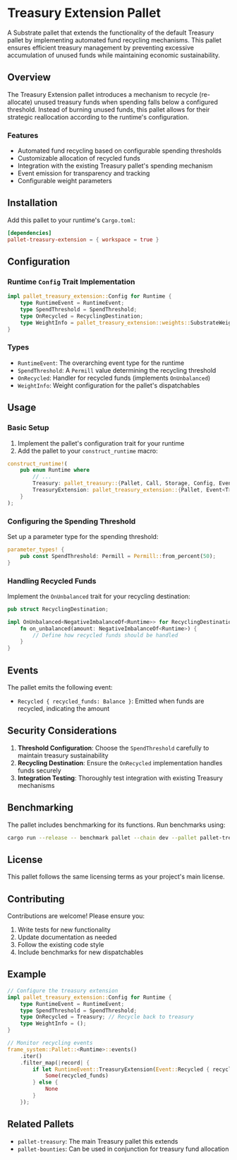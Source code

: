 # Treasury Extension Pallet

A Substrate pallet that extends the functionality of the default Treasury pallet by implementing automated fund recycling mechanisms. This pallet ensures efficient treasury management by preventing excessive accumulation of unused funds while maintaining economic sustainability.

## Overview

The Treasury Extension pallet introduces a mechanism to recycle (re-allocate) unused treasury funds when spending falls below a configured threshold. Instead of burning unused funds, this pallet allows for their strategic reallocation according to the runtime's configuration.

### Features

- Automated fund recycling based on configurable spending thresholds
- Customizable allocation of recycled funds
- Integration with the existing Treasury pallet's spending mechanism
- Event emission for transparency and tracking
- Configurable weight parameters

## Installation

Add this pallet to your runtime's `Cargo.toml`:

```toml
[dependencies]
pallet-treasury-extension = { workspace = true }
```

## Configuration

### Runtime `Config` Trait Implementation

```rust
impl pallet_treasury_extension::Config for Runtime {
    type RuntimeEvent = RuntimeEvent;
    type SpendThreshold = SpendThreshold;
    type OnRecycled = RecyclingDestination;
    type WeightInfo = pallet_treasury_extension::weights::SubstrateWeight<Runtime>;
}
```

### Types

- `RuntimeEvent`: The overarching event type for the runtime
- `SpendThreshold`: A `Permill` value determining the recycling threshold
- `OnRecycled`: Handler for recycled funds (implements `OnUnbalanced`)
- `WeightInfo`: Weight configuration for the pallet's dispatchables

## Usage

### Basic Setup

1. Implement the pallet's configuration trait for your runtime
2. Add the pallet to your `construct_runtime` macro:

```rust
construct_runtime!(
    pub enum Runtime where
        // ...
        Treasury: pallet_treasury::{Pallet, Call, Storage, Config, Event<T>},
        TreasuryExtension: pallet_treasury_extension::{Pallet, Event<T>},
    }
);
```

### Configuring the Spending Threshold

Set up a parameter type for the spending threshold:

```rust
parameter_types! {
    pub const SpendThreshold: Permill = Permill::from_percent(50);
}
```

### Handling Recycled Funds

Implement the `OnUnbalanced` trait for your recycling destination:

```rust
pub struct RecyclingDestination;

impl OnUnbalanced<NegativeImbalanceOf<Runtime>> for RecyclingDestination {
    fn on_unbalanced(amount: NegativeImbalanceOf<Runtime>) {
        // Define how recycled funds should be handled
    }
}
```

## Events

The pallet emits the following event:

- `Recycled { recycled_funds: Balance }`: Emitted when funds are recycled, indicating the amount

## Security Considerations

1. **Threshold Configuration**: Choose the `SpendThreshold` carefully to maintain treasury sustainability
2. **Recycling Destination**: Ensure the `OnRecycled` implementation handles funds securely
3. **Integration Testing**: Thoroughly test integration with existing Treasury mechanisms

## Benchmarking

The pallet includes benchmarking for its functions. Run benchmarks using:

```bash
cargo run --release -- benchmark pallet --chain dev --pallet pallet-treasury-extension --extrinsic '*' --steps 50 --repeat 20
```

## License

This pallet follows the same licensing terms as your project's main license.

## Contributing

Contributions are welcome! Please ensure you:

1. Write tests for new functionality
2. Update documentation as needed
3. Follow the existing code style
4. Include benchmarks for new dispatchables

## Example

```rust
// Configure the treasury extension
impl pallet_treasury_extension::Config for Runtime {
    type RuntimeEvent = RuntimeEvent;
    type SpendThreshold = SpendThreshold;
    type OnRecycled = Treasury; // Recycle back to treasury
    type WeightInfo = ();
}

// Monitor recycling events
frame_system::Pallet::<Runtime>::events()
    .iter()
    .filter_map(|record| {
        if let RuntimeEvent::TreasuryExtension(Event::Recycled { recycled_funds }) = &record.event {
            Some(recycled_funds)
        } else {
            None
        }
    });
```

## Related Pallets

- `pallet-treasury`: The main Treasury pallet this extends
- `pallet-bounties`: Can be used in conjunction for treasury fund allocation